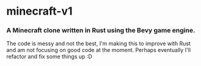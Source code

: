 # minecraft-v1

### A Minecraft clone written in Rust using the Bevy game engine.
The code is messy and not the best, I'm making this to improve with Rust and
am not focusing on good code at the moment. Perhaps eventually I'll refactor
and fix some things up :D
